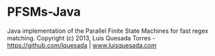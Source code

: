 PFSMs-Java
==========

Java implementation of the Parallel Finite State Machines for fast regex matching.
Copyright (c) 2013, Luis Quesada Torres - https://github.com/lquesada | www.luisquesada.com

